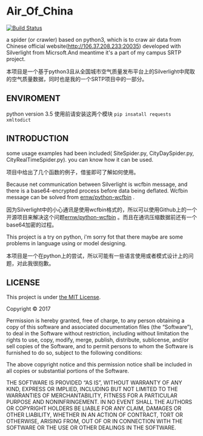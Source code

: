 # Air_Of_China

[![Build Status](https://travis-ci.org/InLefter/Air_Of_China.svg?branch=master)](https://travis-ci.org/InLefter/Air_Of_China)

a spider (or crawler) based on python3, which is to craw air data from Chinese official website(<http://106.37.208.233:20035>) developed with Silverlight from Micrsoft.And meantime it's a part of my campus SRTP project.

本项目是一个基于python3且从全国城市空气质量发布平台上的Silverlight中爬取的空气质量数据，同时也是我的一个SRTP项目中的一部分。

## ENVIROMENT
python version 3.5
使用前请安装这两个模块
`pip insatall requests xmltodict`

## INTRODUCTION

some usage examples had been included( SiteSpider.py, CityDaySpider.py, CityRealTimeSpider.py). you can know how it can be used.

项目中给出了几个函数的例子，借鉴即可了解如何使用。

Because net communication between Silverlight is wcfbin message, and there is a base64-encrypted process before data being deflated. Wcfbin message can be solved from [ernw/python-wcfbin](https://github.com/ernw/python-wcfbin) .

因为Silverlight中的小心通讯是使用wcfbin格式的，所以可以使用Github上的一个开源项目来解决这个问题[ernw/python-wcfbin](https://github.com/ernw/python-wcfbin) 。而且在通讯压缩数据前还有一个base64加密的过程。

This project is a try on python, i'm sorry fot that there maybe are some problems in language using or model designing. 

本项目是一个在python上的尝试，所以可能有一些语言使用或者模式设计上的问题，对此我很抱歉。

## LICENSE

This project is under [the MIT License](https://mit-license.org/).

Copyright © 2017

Permission is hereby granted, free of charge, to any person obtaining a copy of this software and associated documentation files (the “Software”), to deal in the Software without restriction, including without limitation the rights to use, copy, modify, merge, publish, distribute, sublicense, and/or sell copies of the Software, and to permit persons to whom the Software is furnished to do so, subject to the following conditions:

The above copyright notice and this permission notice shall be included in all copies or substantial portions of the Software.

THE SOFTWARE IS PROVIDED “AS IS”, WITHOUT WARRANTY OF ANY KIND, EXPRESS OR IMPLIED, INCLUDING BUT NOT LIMITED TO THE WARRANTIES OF MERCHANTABILITY, FITNESS FOR A PARTICULAR PURPOSE AND NONINFRINGEMENT. IN NO EVENT SHALL THE AUTHORS OR COPYRIGHT HOLDERS BE LIABLE FOR ANY CLAIM, DAMAGES OR OTHER LIABILITY, WHETHER IN AN ACTION OF CONTRACT, TORT OR OTHERWISE, ARISING FROM, OUT OF OR IN CONNECTION WITH THE SOFTWARE OR THE USE OR OTHER DEALINGS IN THE SOFTWARE.